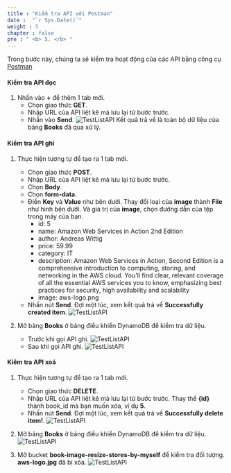 ```yaml
---
title : "Kiểm tra API với Postman"
date :  "`r Sys.Date()`" 
weight : 5
chapter : false
pre : " <b> 5. </b> "
---
```

Trong bước này, chúng ta sẽ kiểm tra hoạt động của các API bằng công cụ [Postman](https://www.postman.com/downloads/)

#### Kiểm tra API đọc
1. Nhấn vào **+** để thêm 1 tab mới.
    - Chọn giao thức **GET**.
    - Nhập URL của API liệt kê mà lưu lại từ bước trước.
    - Nhấn vào **Send**.
![TestListAPI](/000080-Book-store-Deploying-Serverless-Book-store-with-AWS-SAM/images/temp/1/85.png?width=90pc)
Kết quả trả về là toàn bộ dữ liệu của bảng **Books** đã qua xử lý.

#### Kiểm tra API ghi
1. Thực hiện tương tự để tạo ra 1 tab mới.
    - Chọn giao thức **POST**.
    - Nhập URL của API liệt kê mà lưu lại từ bước trước.
    - Chọn **Body**.
    - Chọn **form-data**.
    - Điền **Key** và **Value** như bên dưới. Thay đổi loại của **image** thành **File** như hình bên dưới. Và giá trị của **image**, chọn đường dẫn của tệp trong máy của bạn.
      - id: 5
      - name: Amazon Web Services in Action 2nd Edition
      - author: Andreas Wittig
      - price: 59.99
      - category: IT
      - description: Amazon Web Services in Action, Second Edition is a comprehensive introduction to computing, storing, and networking in the AWS cloud. You'll find clear, relevant coverage of all the essential AWS services you to know, emphasizing best practices for security, high availability and scalability
      - image: aws-logo.png
    - Nhấn nút **Send**. Đợi một lúc, xem kết quả trả về **Successfully created item**.
![TestListAPI](/000080-Book-store-Deploying-Serverless-Book-store-with-AWS-SAM/images/temp/1/86.png?width=90pc)

2. Mở bảng **Books** ở bảng điều khiển DynamoDB để kiểm tra dữ liệu.
    - Trước khi gọi API ghi.
  ![TestListAPI](/000080-Book-store-Deploying-Serverless-Book-store-with-AWS-SAM/images/temp/1/87.png?width=90pc)
    - Sau khi gọi API ghi.
  ![TestListAPI](/000080-Book-store-Deploying-Serverless-Book-store-with-AWS-SAM/images/temp/1/88.png?width=90pc)

#### Kiểm tra API xoá
1. Thực hiện tương tự để tạo ra 1 tab mới.
    - Chọn giao thức **DELETE**.
    - Nhập URL của API liệt kê mà lưu lại từ bước trước. Thay thế **{id}** thành book_id mà bạn muốn xóa, ví dụ **5**.
    - Nhấn nút **Send**. Đợi một lúc, xem kết quả trả về **Successfully delete item!**.
![TestListAPI](/000080-Book-store-Deploying-Serverless-Book-store-with-AWS-SAM/images/temp/1/89.png?width=90pc)

2. Mở bảng **Books** ở bảng điều khiển DynamoDB để kiểm tra dữ liệu.
![TestListAPI](/000080-Book-store-Deploying-Serverless-Book-store-with-AWS-SAM/images/temp/1/87.png?width=90pc)

3. Mở bucket **book-image-resize-stores-by-myself** để kiểm tra đối tượng. **aws-logo.jpg** đã bị xóa.
![TestListAPI](/000080-Book-store-Deploying-Serverless-Book-store-with-AWS-SAM/images/temp/1/90.png?width=90pc)
